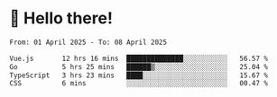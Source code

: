 # 👋 Hello there!

<!--START_SECTION:waka-->

```txt
From: 01 April 2025 - To: 08 April 2025

Vue.js       12 hrs 16 mins  ██████████████░░░░░░░░░░░   56.57 %
Go           5 hrs 25 mins   ██████▒░░░░░░░░░░░░░░░░░░   25.04 %
TypeScript   3 hrs 23 mins   ████░░░░░░░░░░░░░░░░░░░░░   15.67 %
CSS          6 mins          ░░░░░░░░░░░░░░░░░░░░░░░░░   00.47 %
```

<!--END_SECTION:waka-->
